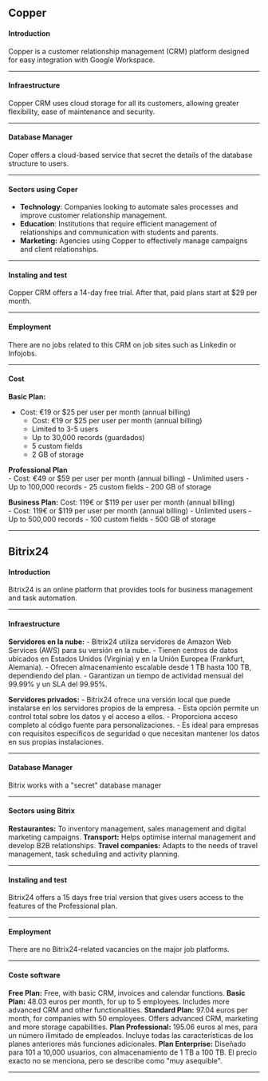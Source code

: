 ## Copper
#### Introduction
Copper is a customer relationship management (CRM) platform designed for easy integration with Google Workspace.

-----------------
#### Infraestructure
Copper CRM uses cloud storage for all its customers, allowing greater flexibility, ease of maintenance and security.

---------------
#### Database Manager
Coper offers a cloud-based service that secret the details of the database structure to users.

---------
#### Sectors using Coper
- **Technology**: Companies looking to automate sales processes and improve customer relationship management.
- **Education**: Institutions that require efficient management of relationships and communication with students and parents.
- **Marketing:** Agencies using Copper to effectively manage campaigns and client relationships.

------------
#### Instaling and test
Copper CRM offers a 14-day free trial. After that, paid plans start at $29 per month.

-----------------
#### Employment
There are no jobs related to this CRM on job sites such as Linkedin or Infojobs.

----------
#### Cost
**Basic Plan:** 
- Cost: €19 or $25 per user per month (annual billing)   
    - Cost: €19 or $25 per user per month (annual billing)
    - Limited to 3-5 users
    - Up to 30,000 records (guardados)
    - 5 custom fields
    - 2 GB of storage
    
**Professional Plan**    
    - Cost: €49 or $59 per user per month (annual billing)
    - Unlimited users
    - Up to 100,000 records
    - 25 custom fields
    - 200 GB of storage
    
**Business Plan:** Cost: 119€ or $119 per user per month (annual billing)    
    - Cost: 119€ or $119 per user per month (annual billing)
    - Unlimited users
    - Up to 500,000 records
    - 100 custom fields
    - 500 GB of storage
    
----------
## Bitrix24
#### Introduction
Bitrix24 is an online platform that provides tools for business management and task automation.

-----------------
#### Infraestructure
**Servidores en la nube:**
    - Bitrix24 utiliza servidores de Amazon Web Services (AWS) para su versión en la nube.
    - Tienen centros de datos ubicados en Estados Unidos (Virginia) y en la Unión Europea (Frankfurt, Alemania).
    - Ofrecen almacenamiento escalable desde 1 TB hasta 100 TB, dependiendo del plan.
    - Garantizan un tiempo de actividad mensual del 99.99% y un SLA del 99.95%.
    
**Servidores privados:**
    - Bitrix24 ofrece una versión local que puede instalarse en los servidores propios de la empresa.
    - Esta opción permite un control total sobre los datos y el acceso a ellos.
    - Proporciona acceso completo al código fuente para personalizaciones.
    - Es ideal para empresas con requisitos específicos de seguridad o que necesitan mantener los datos en sus propias instalaciones.
    
---------------
#### Database Manager
Bitrix works with a "secret" database manager 

---------
#### Sectors using Bitrix
**Restaurantes:** To inventory management, sales management and digital marketing campaigns.
**Transport:** Helps optimise internal management and develop B2B relationships. 
**Travel companies:** Adapts to the needs of travel management, task scheduling and activity planning. 

------------
#### Instaling and test
Bitrix24 offers a 15 days free trial version that gives users access to the features of the Professional plan.

-----------------
#### Employment
There are no Bitrix24-related vacancies on the major job platforms. 

----------
#### Coste software
**Free Plan:** Free, with basic CRM, invoices and calendar functions. 
**Basic Plan:** 48.03 euros per month, for up to 5 employees. Includes more advanced CRM and other functionalities.
**Standard Plan:** 97.04 euros per month, for companies with 50 employees. Offers advanced CRM, marketing and more storage capabilities.
**Plan Professional:** 195.06 euros al mes, para un número ilimitado de empleados. Incluye todas las características de los planes anteriores más funciones adicionales.
**Plan Enterprise:** Diseñado para 101 a 10,000 usuarios, con almacenamiento de 1 TB a 100 TB. El precio exacto no se menciona, pero se describe como "muy asequible".

----------
